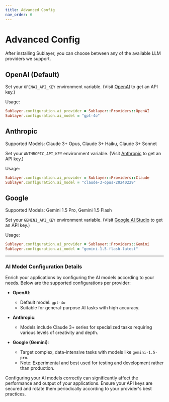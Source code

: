 ```yaml
---
title: Advanced Config
nav_order: 6
---
```

# Advanced Config

After installing Sublayer, you can choose between any of the available LLM providers we support.

## OpenAI (Default)

Set your `OPENAI_API_KEY` environment variable. (Visit [OpenAI](https://openai.com/product) to get an API key.)

Usage:

```ruby
Sublayer.configuration.ai_provider = Sublayer::Providers::OpenAI
Sublayer.configuration.ai_model = "gpt-4o"
```

## Anthropic

Supported Models: Claude 3+ Opus, Claude 3+ Haiku, Claude 3+ Sonnet

Set your `ANTHROPIC_API_KEY` environment variable. (Visit [Anthropic](https://anthropic.com/) to get an API key.)

Usage:

```ruby
Sublayer.configuration.ai_provider = Sublayer::Providers::Claude
Sublayer.configuration.ai_model = "claude-3-opus-20240229"
```

## Google

Supported Models: Gemini 1.5 Pro, Gemini 1.5 Flash

Set your `GEMINI_API_KEY` environment variable. (Visit [Google AI Studio](https://ai.google.dev/) to get an API key.)

Usage:

```ruby
Sublayer.configuration.ai_provider = Sublayer::Providers::Gemini
Sublayer.configuration.ai_model = "gemini-1.5-flash-latest"
```

---
### AI Model Configuration Details

Enrich your applications by configuring the AI models according to your needs. Below are the supported configurations per provider:

- **OpenAI**: 
  - Default model: `gpt-4o` 
  - Suitable for general-purpose AI tasks with high accuracy.

- **Anthropic**: 
  - Models include Claude 3+ series for specialized tasks requiring various levels of creativity and depth.

- **Google (Gemini)**:
  - Target complex, data-intensive tasks with models like `gemini-1.5-pro`. 
  - Note: Experimental and best used for testing and development rather than production.

Configuring your AI models correctly can significantly affect the performance and output of your applications. Ensure your API keys are secured and rotate them periodically according to your provider's best practices.